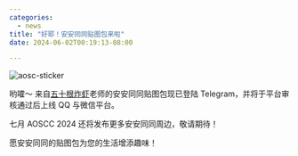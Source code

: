 ```yaml
---
categories:
  - news
title: "好耶！安安同同贴图包来啦"
date: 2024-06-02T00:19:13-08:00

---
```

![aosc-sticker](/assets/news/2024-06-02-aosc-sticker.jpg)

哟嚯～ 来自[五十根炸虾](https://www.mihuashi.com/profiles/571437)老师的安安同同贴图包现已登陆 Telegram，并将于平台审核通过后上线 QQ 与微信平台。

七月 AOSCC 2024 还将发布更多安安同同周边，敬请期待！

愿安安同同的贴图包为您的生活增添趣味！
